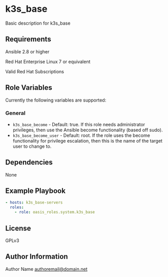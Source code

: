 k3s_base
===========

Basic description for k3s_base

Requirements
------------

Ansible 2.8 or higher

Red Hat Enterprise Linux 7 or equivalent

Valid Red Hat Subscriptions

Role Variables
--------------

Currently the following variables are supported:

### General

* `k3s_base_become` - Default: true. If this role needs administrator
  privileges, then use the Ansible become functionality (based off sudo).
* `k3s_base_become_user` - Default: root. If the role uses the become
  functionality for privilege escalation, then this is the name of the target
  user to change to.

Dependencies
------------

None

Example Playbook
----------------

```yaml
- hosts: k3s_base-servers
  roles:
    - role: oasis_roles.system.k3s_base
```

License
-------

GPLv3

Author Information
------------------

Author Name <authoremail@domain.net>
